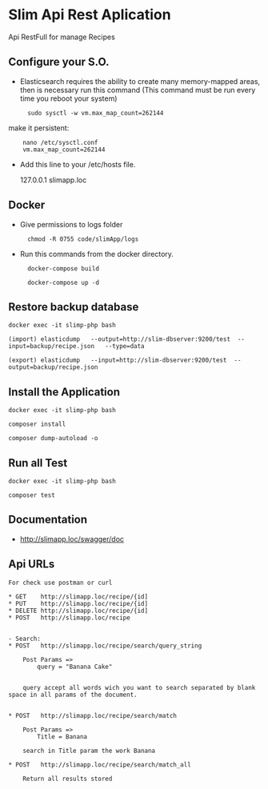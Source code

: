 # Slim Api Rest Aplication

Api RestFull for manage Recipes

## Configure your S.O.

* Elasticsearch requires the ability to create many memory-mapped areas, then is necessary run this command (This command must be run every time you reboot your system)

        sudo sysctl -w vm.max_map_count=262144

make it persistent:
    
        nano /etc/sysctl.conf
        vm.max_map_count=262144

* Add this line to your /etc/hosts file.
    
    127.0.0.1       slimapp.loc

## Docker

* Give permissions to logs folder
    
        chmod -R 0755 code/slimApp/logs
    

* Run this commands from the docker directory.

        docker-compose build
    
        docker-compose up -d

## Restore backup database

    docker exec -it slimp-php bash
        
    (import) elasticdump   --output=http://slim-dbserver:9200/test  --input=backup/recipe.json   --type=data
    
    (export) elasticdump   --input=http://slim-dbserver:9200/test  --output=backup/recipe.json
    
## Install the Application

    docker exec -it slimp-php bash
        
    composer install
    
    composer dump-autoload -o
    
## Run all Test

    docker exec -it slimp-php bash
    
    composer test

## Documentation
 
   * http://slimapp.loc/swagger/doc
   
## Api URLs
    For check use postman or curl
    
    * GET    http://slimapp.loc/recipe/{id]
    * PUT    http://slimapp.loc/recipe/{id]
    * DELETE http://slimapp.loc/recipe/{id]
    * POST   http://slimapp.loc/recipe
        
        
    - Search:
    * POST   http://slimapp.loc/recipe/search/query_string
    
        Post Params => 
            query = "Banana Cake"
        
        
        query accept all words wich you want to search separated by blank space in all params of the document.
        
        
    * POST   http://slimapp.loc/recipe/search/match
    
        Post Params => 
            Title = Banana
        
        search in Title param the work Banana
        
    * POST   http://slimapp.loc/recipe/search/match_all
        
        Return all results stored